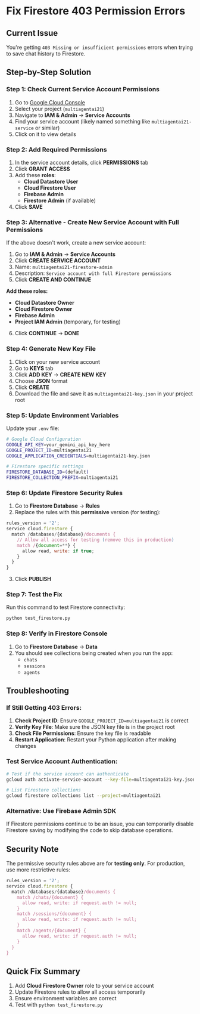 # Fix Firestore 403 Permission Errors

## Current Issue
You're getting `403 Missing or insufficient permissions` errors when trying to save chat history to Firestore.

## Step-by-Step Solution

### Step 1: Check Current Service Account Permissions

1. Go to [Google Cloud Console](https://console.cloud.google.com/)
2. Select your project (`multiagentai21`)
3. Navigate to **IAM & Admin** → **Service Accounts**
4. Find your service account (likely named something like `multiagentai21-service` or similar)
5. Click on it to view details

### Step 2: Add Required Permissions

1. In the service account details, click **PERMISSIONS** tab
2. Click **GRANT ACCESS**
3. Add these **roles**:
   - **Cloud Datastore User**
   - **Cloud Firestore User** 
   - **Firebase Admin**
   - **Firestore Admin** (if available)
4. Click **SAVE**

### Step 3: Alternative - Create New Service Account with Full Permissions

If the above doesn't work, create a new service account:

1. Go to **IAM & Admin** → **Service Accounts**
2. Click **CREATE SERVICE ACCOUNT**
3. Name: `multiagentai21-firestore-admin`
4. Description: `Service account with full Firestore permissions`
5. Click **CREATE AND CONTINUE**

**Add these roles:**
- **Cloud Datastore Owner**
- **Cloud Firestore Owner**
- **Firebase Admin**
- **Project IAM Admin** (temporary, for testing)

6. Click **CONTINUE** → **DONE**

### Step 4: Generate New Key File

1. Click on your new service account
2. Go to **KEYS** tab
3. Click **ADD KEY** → **CREATE NEW KEY**
4. Choose **JSON** format
5. Click **CREATE**
6. Download the file and save it as `multiagentai21-key.json` in your project root

### Step 5: Update Environment Variables

Update your `.env` file:

```bash
# Google Cloud Configuration
GOOGLE_API_KEY=your_gemini_api_key_here
GOOGLE_PROJECT_ID=multiagentai21
GOOGLE_APPLICATION_CREDENTIALS=multiagentai21-key.json

# Firestore specific settings
FIRESTORE_DATABASE_ID=(default)
FIRESTORE_COLLECTION_PREFIX=multiagentai21
```

### Step 6: Update Firestore Security Rules

1. Go to **Firestore Database** → **Rules**
2. Replace the rules with this **permissive** version (for testing):

```javascript
rules_version = '2';
service cloud.firestore {
  match /databases/{database}/documents {
    // Allow all access for testing (remove this in production)
    match /{document=**} {
      allow read, write: if true;
    }
  }
}
```

3. Click **PUBLISH**

### Step 7: Test the Fix

Run this command to test Firestore connectivity:

```bash
python test_firestore.py
```

### Step 8: Verify in Firestore Console

1. Go to **Firestore Database** → **Data**
2. You should see collections being created when you run the app:
   - `chats`
   - `sessions` 
   - `agents`

## Troubleshooting

### If Still Getting 403 Errors:

1. **Check Project ID**: Ensure `GOOGLE_PROJECT_ID=multiagentai21` is correct
2. **Verify Key File**: Make sure the JSON key file is in the project root
3. **Check File Permissions**: Ensure the key file is readable
4. **Restart Application**: Restart your Python application after making changes

### Test Service Account Authentication:

```bash
# Test if the service account can authenticate
gcloud auth activate-service-account --key-file=multiagentai21-key.json

# List Firestore collections
gcloud firestore collections list --project=multiagentai21
```

### Alternative: Use Firebase Admin SDK

If Firestore permissions continue to be an issue, you can temporarily disable Firestore saving by modifying the code to skip database operations.

## Security Note

The permissive security rules above are for **testing only**. For production, use more restrictive rules:

```javascript
rules_version = '2';
service cloud.firestore {
  match /databases/{database}/documents {
    match /chats/{document} {
      allow read, write: if request.auth != null;
    }
    match /sessions/{document} {
      allow read, write: if request.auth != null;
    }
    match /agents/{document} {
      allow read, write: if request.auth != null;
    }
  }
}
```

## Quick Fix Summary

1. Add **Cloud Firestore Owner** role to your service account
2. Update Firestore rules to allow all access temporarily
3. Ensure environment variables are correct
4. Test with `python test_firestore.py` 